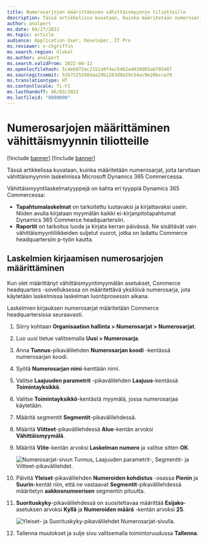 ```yaml
---
title: Numerosarjojen määrittäminen vähittäismyynnin tiliotteille
description: Tässä artikkelissa kuvataan, kuinka määritetään numerosarjat, joita tarvitaan vähittäismyynnin laskelmissa Microsoft Dynamics 365 Commercessa.
author: analpert
ms.date: 04/27/2022
ms.topic: article
audience: Application User, Developer, IT Pro
ms.reviewer: v-chgriffin
ms.search.region: Global
ms.author: analpert
ms.search.validFrom: 2022-04-12
ms.openlocfilehash: 5c4eb872ec2151a9f4ac5462ad43dd03a6705487
ms.sourcegitcommit: 52b7225350daa29b1263d8e29c54ac9e20bcca70
ms.translationtype: HT
ms.contentlocale: fi-FI
ms.lasthandoff: 06/03/2022
ms.locfileid: "8880000"
---
```

# <a name="set-up-number-sequences-for-retail-statements"></a>Numerosarjojen määrittäminen vähittäismyynnin tiliotteille

[!include [banner](includes/banner.md)]
[!include [banner](includes/preview-banner.md)]

Tässä artikkelissa kuvataan, kuinka määritetään numerosarjat, joita tarvitaan vähittäismyynnin laskelmissa Microsoft Dynamics 365 Commercessa.

Vähittäismyyntilaskelmatyyppejä on kahta eri tyyppiä Dynamics 365 Commercessa: 

- **Tapahtumalaskelmat** on tarkoitettu luotavaksi ja kirjattavaksi usein. Niiden avulla kirjataan myymälän kaikki ei-kirjanpitotapahtumat Dynamics 365 Commerce headquartersiin. 
- **Raportit** on tarkoitus luoda ja kirjata kerran päivässä. Ne sisältävät vain vähittäismyyntiliikkeiden suljetut vuorot, jotka on ladattu Commerce headquartersiin p-työn kautta.

## <a name="configure-a-number-sequence-for-statement-posting"></a>Laskelmien kirjaamisen numerosarjojen määrittäminen

Kun olet määrittänyt vähittäismyyntimyymälän asetukset, Commerce headquarters -sovelluksessa on määritettävä yksilöivä numerosarja, jota käytetään laskelmissa laskelman luontiprosessin aikana.

Laskelmien kirjauksen numerosarjat määritetään Commerce headquartersissa seuraavasti.

1. Siirry kohtaan **Organisaation hallinta \> Numerosarjat \> Numerosarjat**.
1. Luo uusi tietue valitsemalla **Uusi \> Numerosarja**.
1. Anna **Tunnus**-pikavälilehden **Numerosarjan koodi** -kentässä numerosarjan koodi.
1. Syötä **Numerosarjan nimi**-kenttään nimi.
1. Valitse **Laajuuden parametrit** -pikavälilehden **Laajuus**-kentässä **Toimintayksikkö**.
1. Valitse **Toimintayksikkö**-kentästä myymälä, jossa numerosarjaa käytetään.
1. Määritä segmentit **Segmentit**-pikavälilehdessä.
1. Määritä **Viitteet**-pikavälilehdessä **Alue**-kentän arvoksi **Vähittäismyymälä**.
1. Määritä **Viite**-kentän arvoksi **Laskelman numero** ja valitse sitten **OK**.

    ![Numerosarjat-sivun Tunnus, Laajuuden parametrit-, Segmentit- ja Viitteet-pikavälilehdet.](media/retail-statements-num-seq-setup-01.png)

1. Päivitä **Yleiset**-pikavälilehden **Numeroiden kohdistus** -osassa **Pienin** ja **Suurin**-kentät niin, että ne vastaavat **Segmentit**-pikavälilehdessä määritetyn **aakkosnumeerisen** segmentin pituutta.
1. **Suorituskyky**-pikavälilehdessä on suositeltavaa määrittää **Esijako**-asetuksen arvoksi **Kyllä** ja **Numeroiden määrä** -kentän arvoksi **25**.

    ![Yleiset- ja Suorituskyky-pikavälilehdet Numerosarjat-sivulla.](media/retail-statements-num-seq-setup-02.png)

1. Tallenna muutokset ja sulje sivu valitsemalla toimintoruudussa **Tallenna**.
